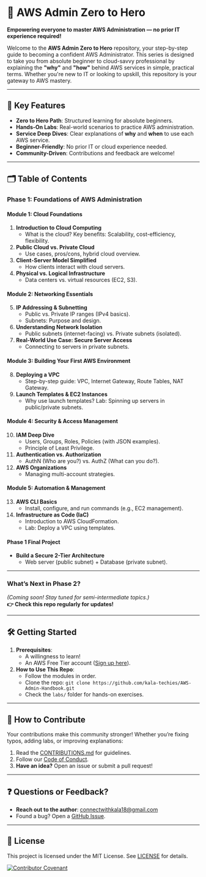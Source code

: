 # 🚀 AWS Admin Zero to Hero

**Empowering everyone to master AWS Administration — no prior IT experience required!**

Welcome to the **AWS Admin Zero to Hero** repository, your step-by-step guide to becoming a confident AWS Administrator. This series is designed to take you from absolute beginner to cloud-savvy professional by explaining the **"why"** and **"how"** behind AWS services in simple, practical terms. Whether you're new to IT or looking to upskill, this repository is your gateway to AWS mastery.

---

## 🌟 Key Features
- **Zero to Hero Path**: Structured learning for absolute beginners.
- **Hands-On Labs**: Real-world scenarios to practice AWS administration.
- **Service Deep Dives**: Clear explanations of **why** and **when** to use each AWS service.
- **Beginner-Friendly**: No prior IT or cloud experience needed.
- **Community-Driven**: Contributions and feedback are welcome!

---

## 🗂️ Table of Contents

### **Phase 1: Foundations of AWS Administration**

#### **Module 1: Cloud Foundations**
1. **Introduction to Cloud Computing**  
   - What is the cloud? Key benefits: Scalability, cost-efficiency, flexibility.  
2. **Public Cloud vs. Private Cloud**  
   - Use cases, pros/cons, hybrid cloud overview.  
3. **Client-Server Model Simplified**  
   - How clients interact with cloud servers.  
4. **Physical vs. Logical Infrastructure**  
   - Data centers vs. virtual resources (EC2, S3).  

#### **Module 2: Networking Essentials**
5. **IP Addressing & Subnetting**  
   - Public vs. Private IP ranges (IPv4 basics).  
   - Subnets: Purpose and design.  
6. **Understanding Network Isolation**  
   - Public subnets (internet-facing) vs. Private subnets (isolated).  
7. **Real-World Use Case: Secure Server Access**  
   - Connecting to servers in private subnets.  

#### **Module 3: Building Your First AWS Environment**
8. **Deploying a VPC**  
   - Step-by-step guide: VPC, Internet Gateway, Route Tables, NAT Gateway.  
9. **Launch Templates & EC2 Instances**  
   - Why use launch templates? Lab: Spinning up servers in public/private subnets.  

#### **Module 4: Security & Access Management**
10. **IAM Deep Dive**  
    - Users, Groups, Roles, Policies (with JSON examples).  
    - Principle of Least Privilege.  
11. **Authentication vs. Authorization**  
    - AuthN (Who are you?) vs. AuthZ (What can you do?).  
12. **AWS Organizations**  
    - Managing multi-account strategies.  

#### **Module 5: Automation & Management**
13. **AWS CLI Basics**  
    - Install, configure, and run commands (e.g., EC2 management).  
14. **Infrastructure as Code (IaC)**  
    - Introduction to AWS CloudFormation.  
    - Lab: Deploy a VPC using templates.  

#### **Phase 1 Final Project**
- **Build a Secure 2-Tier Architecture**  
  - Web server (public subnet) + Database (private subnet).  

---

### **What’s Next in Phase 2?**  
*(Coming soon! Stay tuned for semi-intermediate topics.)*  
**👉 Check this repo regularly for updates!**

---

## 🛠️ Getting Started
1. **Prerequisites**:
   - A willingness to learn!
   - An AWS Free Tier account ([Sign up here](https://aws.amazon.com/free/)).
2. **How to Use This Repo**:
   - Follow the modules in order.
   - Clone the repo: `git clone https://github.com/kala-techies/AWS-Admin-Handbook.git`
   - Check the `labs/` folder for hands-on exercises.

---

## 🤝 How to Contribute
Your contributions make this community stronger! Whether you’re fixing typos, adding labs, or improving explanations:
1. Read the [CONTRIBUTIONS.md](CONTRIBUTIONS.md) for guidelines.
2. Follow our [Code of Conduct](CODEOFCONDUCT.md).
3. **Have an idea?** Open an issue or submit a pull request!

---

## ❓ Questions or Feedback?
- **Reach out to the author**: [connectwithkala18@gmail.com](mailto:connectwithkala18@gmail.com)
- Found a bug? Open a [GitHub Issue](https://github.com/kala-techies/AWS-Admin-Handbook/issues).

---

## 📜 License
This project is licensed under the MIT License. See [LICENSE](LICENSE) for details.

[![Contributor Covenant](https://img.shields.io/badge/Contributor%20Covenant-2.1-4baaaa.svg)](CODEOFCONDUCT.md)
